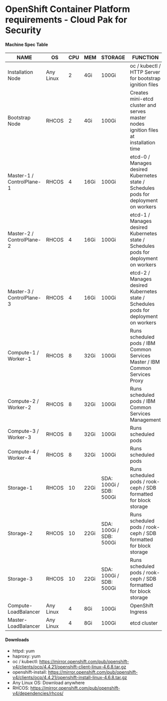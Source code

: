 # OpenShift Container Platform requirements - Cloud Pak for Security

#### Machine Spec Table

| NAME                      	| OS        	| CPU 	| MEM  	| STORAGE                 	| FUNCTION                                                                              	| SOFTWARE                              	|
|---------------------------	|-----------	|-----	|------	|-------------------------	|---------------------------------------------------------------------------------------	|---------------------------------------	|
| Installation Node         	| Any Linux 	| 2   	| 4Gi  	| 100Gi                   	| oc / kubectl / HTTP Server for bootstrap ignition files                               	| httpd, oc, kubectl, openshift-install 	|
| Bootstrap Node            	| RHCOS     	| 2   	| 4Gi  	| 100Gi                   	| Creates mini-etcd cluster and serves master nodes ignition files at installation time 	|                                       	|
| Master-1 / ControlPlane-1 	| RHCOS     	| 4   	| 16Gi  	| 100Gi                   	| etcd-0 / Manages desired Kubernetes state / Schedules pods for deployment on workers  	|                                       	|
| Master-2 / ControlPlane-2 	| RHCOS     	| 4   	| 16Gi  	| 100Gi                   	| etcd-1 / Manages desired Kubernetes state / Schedules pods for deployment on workers  	|                                       	|
| Master-3 / ControlPlane-3 	| RHCOS     	| 4   	| 16Gi  	| 100Gi                   	| etcd-2 / Manages desired Kubernetes state / Schedules pods for deployment on workers  	|                                       	|
| Compute-1 / Worker-1      	| RHCOS     	| 8  	| 32Gi 	| 100Gi                   	| Runs scheduled pods / IBM Common Services Master / IBM Common Services Proxy          	|                                       	|
| Compute-2 / Worker-2      	| RHCOS     	| 8  	| 32Gi 	| 100Gi                   	| Runs scheduled pods / IBM Common Services Management                                  	|                                       	|
| Compute-3 / Worker-3      	| RHCOS     	| 8   	| 32Gi 	| 100Gi                   	| Runs scheduled pods                                                                   	|                                       	|
| Compute-4 / Worker-4      	| RHCOS     	| 8   	| 32Gi 	| 100Gi                   	| Runs scheduled pods                                                                   	|                                       	|
| Storage-1                 	| RHCOS     	| 10   	| 22Gi  	| SDA: 100Gi / SDB: 500Gi 	| Runs scheduled pods / rook-ceph / SDB formatted for block storage                     	|                                       	|
| Storage-2                 	| RHCOS     	| 10   	| 22Gi  	| SDA: 100Gi / SDB: 500Gi 	| Runs scheduled pods / rook-ceph / SDB formatted for block storage                     	|                                       	|
| Storage-3                 	| RHCOS     	| 10   	| 22Gi  	| SDA: 100Gi / SDB: 500Gi 	| Runs scheduled pods / rook-ceph / SDB formatted for block storage                     	|                                       	|
| Compute-LoadBalancer      	| Any Linux 	| 4   	| 8Gi  	| 100Gi                   	| OpenShift Ingress                                                                     	| haproxy                               	|
| Master-LoadBalancer       	| Any Linux 	| 4   	| 8Gi  	| 100Gi                   	| etcd cluster                                                                          	| haproxy                               	|

#### Downloads

- httpd: yum
- haproxy: yum
- oc / kubectl: https://mirror.openshift.com/pub/openshift-v4/clients/ocp/4.4.21/openshift-client-linux-4.6.8.tar.gz
- openshift-install: https://mirror.openshift.com/pub/openshift-v4/clients/ocp/4.4.21/openshift-install-linux-4.6.8.tar.gz
- Any Linux OS: Download anywhere
- RHCOS: https://mirror.openshift.com/pub/openshift-v4/dependencies/rhcos/
